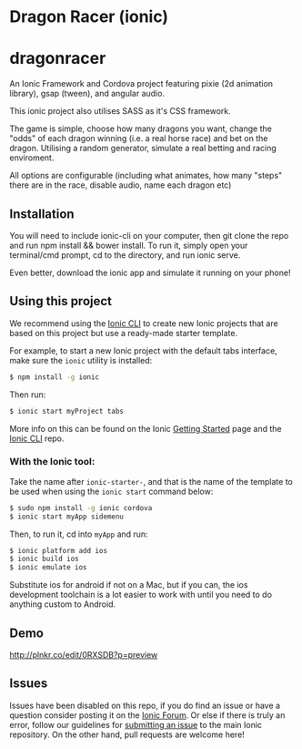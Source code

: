 Dragon Racer (ionic)
=====================

# dragonracer
An Ionic Framework and Cordova project featuring pixie (2d animation library), gsap (tween), and angular audio.

This ionic project also utilises SASS as it's CSS framework. 

The game is simple, choose how many dragons you want, change the "odds" of each dragon winning (i.e. a real horse race) and bet on the dragon. Utilising a random generator, simulate a real betting and racing enviroment.

All options are configurable (including what animates, how many "steps" there are in the race, disable audio, name each dragon etc)

## Installation

You will need to include ionic-cli on your computer, then git clone the repo and run npm install && bower install. To run it, simply open your terminal/cmd prompt, cd to the directory, and run ionic serve.

Even better, download the ionic app and simulate it running on your phone!

## Using this project

We recommend using the [Ionic CLI](https://github.com/driftyco/ionic-cli) to create new Ionic projects that are based on this project but use a ready-made starter template.

For example, to start a new Ionic project with the default tabs interface, make sure the `ionic` utility is installed:

```bash
$ npm install -g ionic
```

Then run:

```bash
$ ionic start myProject tabs
```

More info on this can be found on the Ionic [Getting Started](http://ionicframework.com/getting-started) page and the [Ionic CLI](https://github.com/driftyco/ionic-cli) repo.

### With the Ionic tool:

Take the name after `ionic-starter-`, and that is the name of the template to be used when using the `ionic start` command below:

```bash
$ sudo npm install -g ionic cordova
$ ionic start myApp sidemenu
```

Then, to run it, cd into `myApp` and run:

```bash
$ ionic platform add ios
$ ionic build ios
$ ionic emulate ios
```

Substitute ios for android if not on a Mac, but if you can, the ios development toolchain is a lot easier to work with until you need to do anything custom to Android.

## Demo
http://plnkr.co/edit/0RXSDB?p=preview

## Issues
Issues have been disabled on this repo, if you do find an issue or have a question consider posting it on the [Ionic Forum](http://forum.ionicframework.com/).  Or else if there is truly an error, follow our guidelines for [submitting an issue](http://ionicframework.com/contribute/#issues) to the main Ionic repository. On the other hand, pull requests are welcome here!



